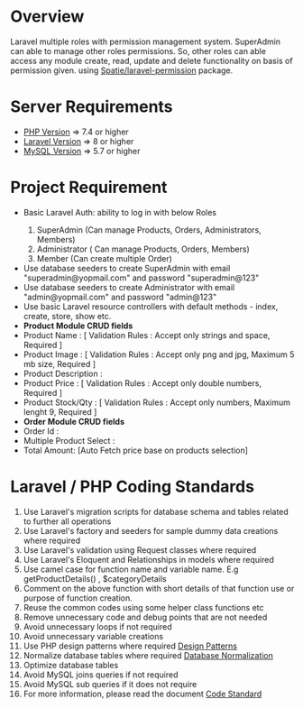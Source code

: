 # Overview
Laravel multiple roles with permission management system. SuperAdmin can able to manage other roles permissions. So, other roles can able access any module create, read, update and delete functionality on basis of permission given. using <a href="https://spatie.be/docs/laravel-permission/v5/introduction" target="_blank">Spatie/laravel-permission</a> package.

Server Requirements
=====================================
<ul>
  <li><a href="https://www.php.net/" target="_blank">PHP Version</a> => 7.4 or higher</li>
  <li><a href="https://laravel.com/docs/master" target="_blank">Laravel Version</a> => 8 or higher</li>
  <li><a href="https://www.mysql.com/" target="_blank">MySQL Version</a> => 5.7 or higher</li>
</ul>

# Project Requirement
<ul>
<li>Basic Laravel Auth: ability to log in with below Roles</li>
<ol>
<li>SuperAdmin (Can manage Products, Orders, Administrators, Members)</li>
<li>Administrator ( Can manage Products, Orders, Members)</li>
<li>Member (Can create multiple Order)</li>
</ol>
<li>Use database seeders to create SuperAdmin with email "superadmin@yopmail.com" and password "superadmin@123"</li>
<li>Use database seeders to create Administrator with email "admin@yopmail.com" and password "admin@123"</li>
<li>Use basic Laravel resource controllers with default methods - index, create, store, show etc.</li>
<li><b>Product Module CRUD fields</b></li>
<li>Product Name : [ Validation Rules : Accept only strings and space, Required ]</li>
<li>Product Image : [ Validation Rules : Accept only png and jpg, Maximum 5 mb size, Required ]</li>
<li>Product Description : </li>
<li>Product Price : [ Validation Rules : Accept only double numbers, Required ]</li>
<li>Product Stock/Qty : [ Validation Rules : Accept only numbers, Maximum lenght 9, Required ]</li>
<li><b>Order Module CRUD fields</b></li>
<li>Order Id : </li>
<li>Multiple Product Select : </li>
<li>Total Amount: [Auto Fetch price base on products selection]</li>
</ul>

# Laravel / PHP Coding Standards
<ol>
 <li>Use Laravel's migration scripts for database schema and tables related to further all operations</li>
 <li>Use Laravel's factory and seeders for sample dummy data creations where required</li>
 <li>Use Laravel's validation using Request classes where required</li>
 <li>Use Laravel's Eloquent and Relationships in models where required</li>
 <li>Use camel case for function name and variable name. E.g getProductDetails() , $categoryDetails </li>
 <li>Comment on the above function with short details of that function use or purpose of function creation. </li>
 <li>Reuse the common codes using some helper class functions etc</li>
 <li>Remove unnecessary code and debug points that are not needed</li>
 <li>Avoid unnecessary loops if not required</li>
 <li>Avoid unnecessary variable creations</li>
 <li>Use PHP design patterns where required <a href="https://refactoring.guru/design-patterns/php" target="_blank">Design Patterns</a></li>    <li>Normalize database tables where required <a href="https://www.guru99.com/database-normalization.html" target="_blank">Database Normalization</a></li>
 <li>Optimize database tables</li>
 <li>Avoid MySQL joins queries if not required</li>
 <li>Avoid MySQL sub queries if it does not require</li>
 <li>For more information, please read the document <a href="https://drive.google.com/drive/folders/1_nxEPw01QnVkVQfZ2WtXyeX7NcQ6ENdh" target='_blank'>Code Standard</a>
</ol>
